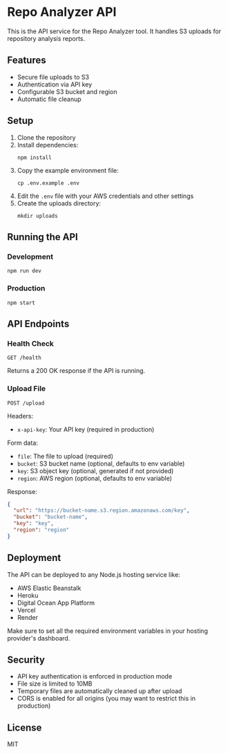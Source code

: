 # Repo Analyzer API

This is the API service for the Repo Analyzer tool. It handles S3 uploads for repository analysis reports.

## Features

- Secure file uploads to S3
- Authentication via API key
- Configurable S3 bucket and region
- Automatic file cleanup

## Setup

1. Clone the repository
2. Install dependencies:
   ```
   npm install
   ```
3. Copy the example environment file:
   ```
   cp .env.example .env
   ```
4. Edit the `.env` file with your AWS credentials and other settings
5. Create the uploads directory:
   ```
   mkdir uploads
   ```

## Running the API

### Development

```
npm run dev
```

### Production

```
npm start
```

## API Endpoints

### Health Check

```
GET /health
```

Returns a 200 OK response if the API is running.

### Upload File

```
POST /upload
```

Headers:
- `x-api-key`: Your API key (required in production)

Form data:
- `file`: The file to upload (required)
- `bucket`: S3 bucket name (optional, defaults to env variable)
- `key`: S3 object key (optional, generated if not provided)
- `region`: AWS region (optional, defaults to env variable)

Response:
```json
{
  "url": "https://bucket-name.s3.region.amazonaws.com/key",
  "bucket": "bucket-name",
  "key": "key",
  "region": "region"
}
```

## Deployment

The API can be deployed to any Node.js hosting service like:

- AWS Elastic Beanstalk
- Heroku
- Digital Ocean App Platform
- Vercel
- Render

Make sure to set all the required environment variables in your hosting provider's dashboard.

## Security

- API key authentication is enforced in production mode
- File size is limited to 10MB
- Temporary files are automatically cleaned up after upload
- CORS is enabled for all origins (you may want to restrict this in production)

## License

MIT 